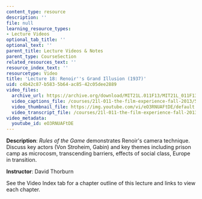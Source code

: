 ```yaml
---
content_type: resource
description: ''
file: null
learning_resource_types:
- Lecture Videos
optional_tab_title: ''
optional_text: ''
parent_title: Lecture Videos & Notes
parent_type: CourseSection
related_resources_text: ''
resource_index_text: ''
resourcetype: Video
title: 'Lecture 18: Renoir''s Grand Illusion (1937)'
uid: c4b42c87-b583-5b64-ac85-42c05dee2889
video_files:
  archive_url: https://archive.org/download/MIT21L.011F13/MIT21L_011F13_L18_300k.mp4
  video_captions_file: /courses/21l-011-the-film-experience-fall-2013/5a3e9022ab175e5aa3cf5d553c163f24_eO3RNUAFtDE.vtt
  video_thumbnail_file: https://img.youtube.com/vi/eO3RNUAFtDE/default.jpg
  video_transcript_file: /courses/21l-011-the-film-experience-fall-2013/972c0ebff747904de4a6d17fbc113413_eO3RNUAFtDE.pdf
video_metadata:
  youtube_id: eO3RNUAFtDE
---
```


**Description**: _Rules of the Game_ demonstrates Renoir's camera technique. Discuss key actors (Von Stroheim, Gabin) and key themes including prison camp as microcosm, transcending barriers, effects of social class, Europe in transition.

**Instructor**: David Thorburn

See the Video Index tab for a chapter outline of this lecture and links to view each chapter.